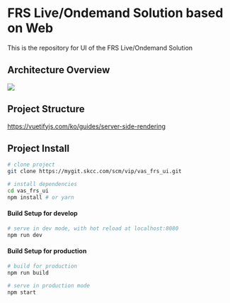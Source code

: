 # FRS Live/Ondemand Solution based on Web 

This is the repository for UI of the FRS Live/Ondemand Solution 

## Architecture Overview
![](https://cloud.githubusercontent.com/assets/499550/17607895/786a415a-5fee-11e6-9c11-45a2cfdf085c.png)

## Project Structure
https://vuetifyjs.com/ko/guides/server-side-rendering

## Project Install
 ``` bash
# clone project
git clone https://mygit.skcc.com/scm/vip/vas_frs_ui.git 

# install dependencies
cd vas_frs_ui
npm install # or yarn
```

#### Build Setup for develop
``` bash
# serve in dev mode, with hot reload at localhost:8080
npm run dev
```

#### Build Setup for production
``` bash
# build for production
npm run build

# serve in production mode
npm start
```
